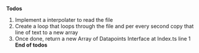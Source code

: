 **Todos**

1. Implement a interpolater to read the file
2. Create a loop that loops through the file and per every second copy that line of text to a new array
3. Once done, return a new Array of Datapoints Interface at Index.ts line 1
   **End of todos**
